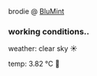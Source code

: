 brodie @ [BluMint](https://www.linkedin.com/company/blumint-io/)

<!--weather_start-->
### working conditions..

weather: clear sky ☀️

temp: 3.82 °C 🧥

<!--weather_end-->
